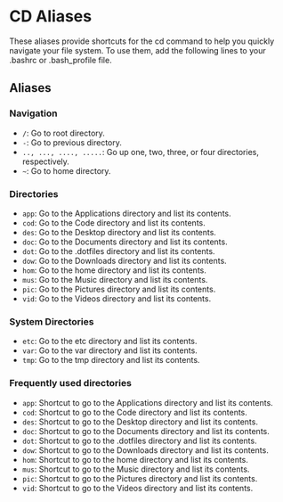# CD Aliases

These aliases provide shortcuts for the cd command to help you quickly
navigate your file system. To use them, add the following lines to your
.bashrc or .bash_profile file.

## Aliases

### Navigation

- `/`: Go to root directory.
- `-`: Go to previous directory.
- `.., ..., ...., .....`: Go up one, two, three, or four directories, respectively.
- `~`: Go to home directory.

### Directories

- `app`: Go to the Applications directory and list its contents.
- `cod`: Go to the Code directory and list its contents.
- `des`: Go to the Desktop directory and list its contents.
- `doc`: Go to the Documents directory and list its contents.
- `dot`: Go to the .dotfiles directory and list its contents.
- `dow`: Go to the Downloads directory and list its contents.
- `hom`: Go to the home directory and list its contents.
- `mus`: Go to the Music directory and list its contents.
- `pic`: Go to the Pictures directory and list its contents.
- `vid`: Go to the Videos directory and list its contents.

### System Directories

- `etc`: Go to the etc directory and list its contents.
- `var`: Go to the var directory and list its contents.
- `tmp`: Go to the tmp directory and list its contents.

### Frequently used directories

- `app`: Shortcut to go to the Applications directory and list its contents.
- `cod`: Shortcut to go to the Code directory and list its contents.
- `des`: Shortcut to go to the Desktop directory and list its contents.
- `doc`: Shortcut to go to the Documents directory and list its contents.
- `dot`: Shortcut to go to the .dotfiles directory and list its contents.
- `dow`: Shortcut to go to the Downloads directory and list its contents.
- `hom`: Shortcut to go to the home directory and list its contents.
- `mus`: Shortcut to go to the Music directory and list its contents.
- `pic`: Shortcut to go to the Pictures directory and list its contents.
- `vid`: Shortcut to go to the Videos directory and list its contents.
